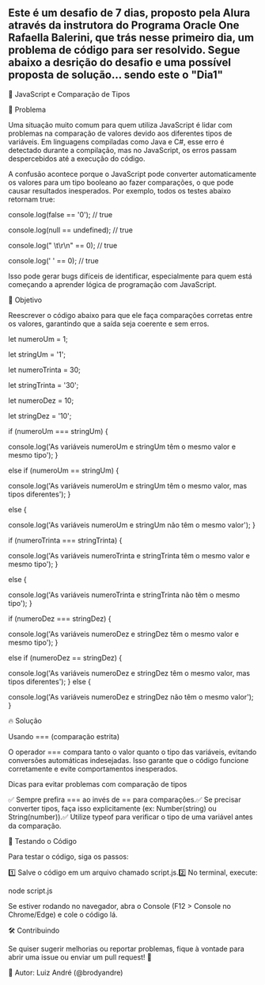 ## Este é um desafio de 7 dias, proposto pela Alura através da instrutora do Programa Oracle One Rafaella Balerini, que trás nesse primeiro dia, um problema de código para ser resolvido. Segue abaixo a desrição do desafio e uma possível proposta de solução... sendo este o "Dia1"

🚀 JavaScript e Comparação de Tipos

📌 Problema

Uma situação muito comum para quem utiliza JavaScript é lidar com problemas na comparação de valores devido aos diferentes tipos de variáveis. Em linguagens compiladas como Java e C#, esse erro é detectado durante a compilação, mas no JavaScript, os erros passam despercebidos até a execução do código.

A confusão acontece porque o JavaScript pode converter automaticamente os valores para um tipo booleano ao fazer comparações, o que pode causar resultados inesperados. Por exemplo, todos os testes abaixo retornam true:

console.log(false == '0');  // true


console.log(null == undefined);  // true


console.log(" \t\r\n" == 0);  // true


console.log(' ' == 0);  // true

Isso pode gerar bugs difíceis de identificar, especialmente para quem está começando a aprender lógica de programação com JavaScript.

🎯 Objetivo

Reescrever o código abaixo para que ele faça comparações corretas entre os valores, garantindo que a saída seja coerente e sem erros.

let numeroUm = 1;


let stringUm = '1';


let numeroTrinta = 30;


let stringTrinta = '30';


let numeroDez = 10;


let stringDez = '10';

if (numeroUm === stringUm) {


  console.log('As variáveis numeroUm e stringUm têm o mesmo valor e mesmo tipo');
} 

else if (numeroUm == stringUm) {


  console.log('As variáveis numeroUm e stringUm têm o mesmo valor, mas tipos diferentes');
} 

else {


  console.log('As variáveis numeroUm e stringUm não têm o mesmo valor');
}

if (numeroTrinta === stringTrinta) {


  console.log('As variáveis numeroTrinta e stringTrinta têm o mesmo valor e mesmo tipo');
} 

else {


  console.log('As variáveis numeroTrinta e stringTrinta não têm o mesmo tipo');
}

if (numeroDez === stringDez) {


  console.log('As variáveis numeroDez e stringDez têm o mesmo valor e mesmo tipo');
} 

else if (numeroDez == stringDez) {


  console.log('As variáveis numeroDez e stringDez têm o mesmo valor, mas tipos diferentes');
} 
else {


  console.log('As variáveis numeroDez e stringDez não têm o mesmo valor');
}

🔥 Solução

Usando === (comparação estrita)

O operador === compara tanto o valor quanto o tipo das variáveis, evitando conversões automáticas indesejadas. Isso garante que o código funcione corretamente e evite comportamentos inesperados.

Dicas para evitar problemas com comparação de tipos

✅ Sempre prefira === ao invés de == para comparações.✅ Se precisar converter tipos, faça isso explicitamente (ex: Number(string) ou String(number)).✅ Utilize typeof para verificar o tipo de uma variável antes da comparação.

🎯 Testando o Código

Para testar o código, siga os passos:

1️⃣ Salve o código em um arquivo chamado script.js.2️⃣ No terminal, execute:

node script.js

Se estiver rodando no navegador, abra o Console (F12 > Console no Chrome/Edge) e cole o código lá.

🛠️ Contribuindo

Se quiser sugerir melhorias ou reportar problemas, fique à vontade para abrir uma issue ou enviar um pull request! 🚀

📌 Autor: Luiz André (@brodyandre)
